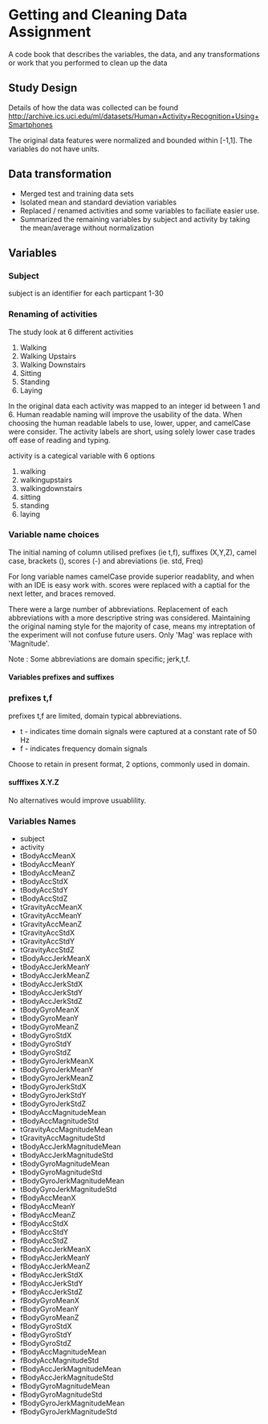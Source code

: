 Getting and Cleaning Data Assignment
====

A code book that describes the variables, the data, and any transformations or work that you performed to clean up the data

## Study Design
Details of how the data was collected can be found 
http://archive.ics.uci.edu/ml/datasets/Human+Activity+Recognition+Using+Smartphones

The original data features were normalized and bounded within [-1,1].  The variables do not have units. 

## Data transformation

- Merged test and training data sets
- Isolated mean and standard deviation variables
- Replaced / renamed activities and some variables to faciliate easier use.
- Summarized the remaining variables by subject and activity by taking the mean/average without normalization


## Variables

### Subject

subject is an identifier for each particpant 	1-30

### Renaming of activities
The study look at 6 different activities 
1. Walking
2. Walking Upstairs
3. Walking Downstairs
4. Sitting
5. Standing 
6. Laying

In the original data each activity was mapped to an integer id between 1 and 6.
Human readable naming will improve the usability of the data. 
When choosing the human readable labels to use, lower, upper, and camelCase were consider.
The activity labels are short, using solely lower case trades off ease of reading and typing.

activity is a categical variable with 6 options

1. walking
2. walkingupstairs
3. walkingdownstairs
4. sitting
5. standing
6. laying

### Variable name choices

The initial naming of column utilised prefixes (ie t,f), suffixes (X,Y,Z), camel case, brackets (), scores (-) and abreviations (ie. std, Freq)

For long variable names camelCase provide superior readablity, and when with an IDE is easy work with.
scores were replaced with a captial for the next letter, and braces removed.

There were a large number of abbreviations. Replacement of each abbreviations with a more descriptive string was considered. Maintaining the original naming style for the majority of case, means my intreptation of the experiment will not confuse future users. Only 'Mag' was replace with 'Magnitude'.

Note : Some abbreviations are domain specific; jerk,t,f. 


#### Variables prefixes and suffixes
### prefixes  t,f 

prefixes  t,f  are limited, domain typical abbreviations. 


- t - indicates time domain signals were captured at a constant rate of 50 Hz
- f - indicates frequency domain signals

Choose to retain in present format, 2 options, commonly used in domain.  

#### sufffixes X.Y.Z 
No alternatives would improve usuablility.

### Variables Names
- subject 
- activity
- tBodyAccMeanX
- tBodyAccMeanY
- tBodyAccMeanZ
- tBodyAccStdX
- tBodyAccStdY
- tBodyAccStdZ
- tGravityAccMeanX
- tGravityAccMeanY
- tGravityAccMeanZ
- tGravityAccStdX
- tGravityAccStdY
- tGravityAccStdZ
- tBodyAccJerkMeanX
- tBodyAccJerkMeanY
- tBodyAccJerkMeanZ
- tBodyAccJerkStdX
- tBodyAccJerkStdY
- tBodyAccJerkStdZ
- tBodyGyroMeanX
- tBodyGyroMeanY
- tBodyGyroMeanZ
- tBodyGyroStdX
- tBodyGyroStdY
- tBodyGyroStdZ
- tBodyGyroJerkMeanX
- tBodyGyroJerkMeanY
- tBodyGyroJerkMeanZ
- tBodyGyroJerkStdX
- tBodyGyroJerkStdY
- tBodyGyroJerkStdZ
- tBodyAccMagnitudeMean
- tBodyAccMagnitudeStd
- tGravityAccMagnitudeMean
- tGravityAccMagnitudeStd
- tBodyAccJerkMagnitudeMean
- tBodyAccJerkMagnitudeStd
- tBodyGyroMagnitudeMean
- tBodyGyroMagnitudeStd
- tBodyGyroJerkMagnitudeMean
- tBodyGyroJerkMagnitudeStd
- fBodyAccMeanX
- fBodyAccMeanY
- fBodyAccMeanZ
- fBodyAccStdX
- fBodyAccStdY
- fBodyAccStdZ
- fBodyAccJerkMeanX
- fBodyAccJerkMeanY
- fBodyAccJerkMeanZ
- fBodyAccJerkStdX
- fBodyAccJerkStdY
- fBodyAccJerkStdZ
- fBodyGyroMeanX
- fBodyGyroMeanY
- fBodyGyroMeanZ
- fBodyGyroStdX
- fBodyGyroStdY
- fBodyGyroStdZ
- fBodyAccMagnitudeMean
- fBodyAccMagnitudeStd
- fBodyAccJerkMagnitudeMean
- fBodyAccJerkMagnitudeStd
- fBodyGyroMagnitudeMean
- fBodyGyroMagnitudeStd
- fBodyGyroJerkMagnitudeMean
- fBodyGyroJerkMagnitudeStd





